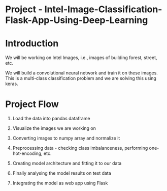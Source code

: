 # Project - Intel-Image-Classification-Flask-App-Using-Deep-Learning

# Introduction
We will be working on Intel Images, i.e., images of building forest, street, etc.

We will build a convolutional neural network and train it on these images. This is a multi-class classification problem and we are solving this using keras.

# Project Flow

1) Load the data into pandas dataframe

2) Visualize the images we are working on

3) Converting images to numpy array and normalize it

4) Preprocessing data - checking class imbalanceness, performing one-hot-encoding, etc.

5) Creating model architecture and fitting it to our data

6) Finally analysing the model results on test data

7) Integrating the model as web app using Flask 

